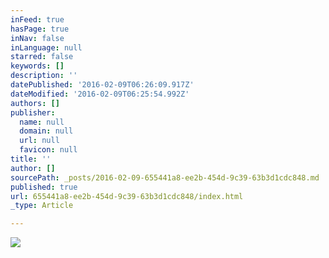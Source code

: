 ```yaml
---
inFeed: true
hasPage: true
inNav: false
inLanguage: null
starred: false
keywords: []
description: ''
datePublished: '2016-02-09T06:26:09.917Z'
dateModified: '2016-02-09T06:25:54.992Z'
authors: []
publisher:
  name: null
  domain: null
  url: null
  favicon: null
title: ''
author: []
sourcePath: _posts/2016-02-09-655441a8-ee2b-454d-9c39-63b3d1cdc848.md
published: true
url: 655441a8-ee2b-454d-9c39-63b3d1cdc848/index.html
_type: Article

---
```

![](https://the-grid-user-content.s3-us-west-2.amazonaws.com/482a0821-25b2-4268-a1ec-39c0ee96b930.jpg)